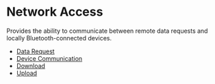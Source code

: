 <!-- 源地址: https://iot.mi.com/vela/quickapp/en/features/network/ -->

# Network Access

Provides the ability to communicate between remote data requests and locally Bluetooth-connected devices.

  * [Data Request](</vela/quickapp/en/features/network/fetch.html>)
  * [Device Communication](</vela/quickapp/en/features/network/interconnect.html>)
  * [Download](</vela/quickapp/en/features/network/request.html>)
  * [Upload](</vela/quickapp/en/features/network/uploadtask.html>)

